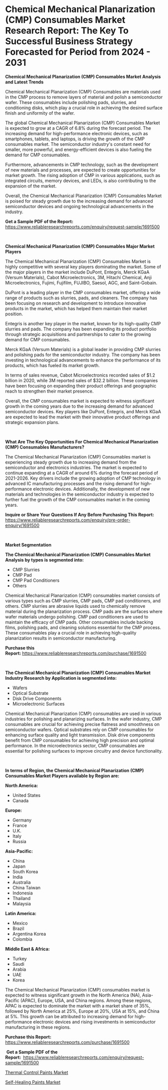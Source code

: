 <p><h1>Chemical Mechanical Planarization (CMP) Consumables Market Research Report: The Key To Successful Business Strategy Forecasted for Period from 2024 - 2031</h1></p><p><strong>Chemical Mechanical Planarization (CMP) Consumables Market Analysis and Latest Trends</strong></p>
<p><p>Chemical Mechanical Planarization (CMP) Consumables are materials used in the CMP process to remove layers of material and polish a semiconductor wafer. These consumables include polishing pads, slurries, and conditioning disks, which play a crucial role in achieving the desired surface finish and uniformity of the wafer.</p><p>The global Chemical Mechanical Planarization (CMP) Consumables Market is expected to grow at a CAGR of 6.8% during the forecast period. The increasing demand for high-performance electronic devices, such as smartphones, tablets, and laptops, is driving the growth of the CMP consumables market. The semiconductor industry's constant need for smaller, more powerful, and energy-efficient devices is also fueling the demand for CMP consumables.</p><p>Furthermore, advancements in CMP technology, such as the development of new materials and processes, are expected to create opportunities for market growth. The rising adoption of CMP in various applications, such as integrated circuits, memory devices, and LEDs, is also contributing to the expansion of the market.</p><p>Overall, the Chemical Mechanical Planarization (CMP) Consumables Market is poised for steady growth due to the increasing demand for advanced semiconductor devices and ongoing technological advancements in the industry.</p></p>
<p><strong>Get a Sample PDF of the Report:&nbsp;</strong> <a href="https://www.reliableresearchreports.com/enquiry/request-sample/1691500">https://www.reliableresearchreports.com/enquiry/request-sample/1691500</a></p>
<p>&nbsp;</p>
<p><strong>Chemical Mechanical Planarization (CMP) Consumables Major Market Players</strong></p>
<p><p>The Chemical Mechanical Planarization (CMP) Consumables Market is highly competitive with several key players dominating the market. Some of the major players in the market include DuPont, Entegris, Merck KGaA (Versum Materials), Cabot Microelectronics, 3M, Hitachi Chemical, Anji Microelectronics, Fujimi, Fujifilm, FUJIBO, Saesol, AGC, and Saint-Gobain.</p><p>DuPont is a leading player in the CMP consumables market, offering a wide range of products such as slurries, pads, and cleaners. The company has been focusing on research and development to introduce innovative products in the market, which has helped them maintain their market position.</p><p>Entegris is another key player in the market, known for its high-quality CMP slurries and pads. The company has been expanding its product portfolio through strategic acquisitions and partnerships to cater to the growing demand for CMP consumables.</p><p>Merck KGaA (Versum Materials) is a global leader in providing CMP slurries and polishing pads for the semiconductor industry. The company has been investing in technological advancements to enhance the performance of its products, which has fueled its market growth.</p><p>In terms of sales revenue, Cabot Microelectronics recorded sales of $1.2 billion in 2020, while 3M reported sales of $32.2 billion. These companies have been focusing on expanding their product offerings and geographic reach to strengthen their market presence.</p><p>Overall, the CMP consumables market is expected to witness significant growth in the coming years due to the increasing demand for advanced semiconductor devices. Key players like DuPont, Entegris, and Merck KGaA are expected to lead the market with their innovative product offerings and strategic expansion plans.</p></p>
<p>&nbsp;</p>
<p><strong>What Are The Key Opportunities For Chemical Mechanical Planarization (CMP) Consumables Manufacturers?</strong></p>
<p><p>The Chemical Mechanical Planarization (CMP) Consumables market is experiencing steady growth due to increasing demand from the semiconductor and electronics industries. The market is expected to continue expanding at a CAGR of around 6% during the forecast period of 2021-2026. Key drivers include the growing adoption of CMP technology in advanced IC manufacturing processes and the rising demand for high-performance electronic devices. Additionally, the development of new materials and technologies in the semiconductor industry is expected to further fuel the growth of the CMP consumables market in the coming years.</p></p>
<p><strong>Inquire or Share Your Questions If Any Before Purchasing This Report:</strong> <a href="https://www.reliableresearchreports.com/enquiry/pre-order-enquiry/1691500">https://www.reliableresearchreports.com/enquiry/pre-order-enquiry/1691500</a></p>
<p>&nbsp;</p>
<p><strong>Market Segmentation</strong></p>
<p><strong>The Chemical Mechanical Planarization (CMP) Consumables Market Analysis by types is segmented into:</strong></p>
<p><ul><li>CMP Slurries</li><li>CMP Pad</li><li>CMP Pad Conditioners</li><li>Others</li></ul></p>
<p><p>Chemical Mechanical Planarization (CMP) consumables market consists of various types such as CMP slurries, CMP pads, CMP pad conditioners, and others. CMP slurries are abrasive liquids used to chemically remove material during the planarization process. CMP pads are the surfaces where wafer materials undergo polishing. CMP pad conditioners are used to maintain the efficacy of CMP pads. Other consumables include backing films, polishing pads, and cleaning solutions essential for the CMP process. These consumables play a crucial role in achieving high-quality planarization results in semiconductor manufacturing.</p></p>
<p><strong>Purchase this Report:&nbsp;</strong><a href="https://www.reliableresearchreports.com/purchase/1691500">https://www.reliableresearchreports.com/purchase/1691500</a></p>
<p>&nbsp;</p>
<p><strong>The Chemical Mechanical Planarization (CMP) Consumables Market Industry Research by Application is segmented into:</strong></p>
<p><ul><li>Wafers</li><li>Optical Substrate</li><li>Disk Drive Components</li><li>Microelectronic Surfaces</li></ul></p>
<p><p>Chemical Mechanical Planarization (CMP) consumables are used in various industries for polishing and planarizing surfaces. In the wafer industry, CMP consumables are crucial for achieving precise flatness and smoothness on semiconductor wafers. Optical substrates rely on CMP consumables for enhancing surface quality and light transmission. Disk drive components benefit from CMP consumables for achieving high precision and optimal performance. In the microelectronics sector, CMP consumables are essential for polishing surfaces to improve circuitry and device functionality.</p></p>
<p>&nbsp;</p>
<p><strong>In terms of Region, the Chemical Mechanical Planarization (CMP) Consumables Market Players available by Region are:</strong></p>
<p>
    <p> <strong> North America: </strong>
        <ul>
            <li>United States</li>
            <li>Canada</li>
        </ul>
        </p> 
    <p> <strong> Europe: </strong>
        <ul>
            <li>Germany</li>
            <li>France</li>
            <li>U.K.</li>
            <li>Italy</li>
            <li>Russia</li>
        </ul>
        </p> 
    <p> <strong> Asia-Pacific: </strong>
        <ul>
            <li>China</li>
            <li>Japan</li>
            <li>South Korea</li>
            <li>India</li>
            <li>Australia</li>
            <li>China Taiwan</li>
            <li>Indonesia</li>
            <li>Thailand</li>
            <li>Malaysia</li>
        </ul>
        </p> 
    <p> <strong> Latin America: </strong>
        <ul>
            <li>Mexico</li>
            <li>Brazil</li>
            <li>Argentina Korea</li>
            <li>Colombia</li>
        </ul>
        </p> 
    <p> <strong> Middle East & Africa: </strong>
        <ul>
            <li>Turkey</li>
            <li>Saudi</li>
            <li>Arabia</li>
            <li>UAE</li>
            <li>Korea</li>
        </ul>
    </p>
    </p>
<p><p>The Chemical Mechanical Planarization (CMP) consumables market is expected to witness significant growth in the North America (NA), Asia-Pacific (APAC), Europe, USA, and China regions. Among these regions, APAC is expected to dominate the market with a market share of 35%, followed by North America at 25%, Europe at 20%, USA at 15%, and China at 5%. This growth can be attributed to increasing demand for high-performance electronic devices and rising investments in semiconductor manufacturing in these regions.</p></p>
<p><strong>Purchase this Report: </strong><a href="https://www.reliableresearchreports.com/purchase/1691500">https://www.reliableresearchreports.com/purchase/1691500</a></p>
<p>&nbsp;<strong>Get a Sample PDF of the Report:&nbsp;&nbsp;</strong><a href="https://www.reliableresearchreports.com/enquiry/request-sample/1691500">https://www.reliableresearchreports.com/enquiry/request-sample/1691500</a></p>
<p><strong></strong></p>
<p><p><a href="https://issuu.com/reportprime-2/docs/thermal-control-paints-market-size-2030.pptx">Thermal Control Paints Market</a></p><p><a href="https://issuu.com/reportprime-2/docs/self-healing-paints-market-size-2030.pptx">Self-Healing Paints Market</a></p></p>